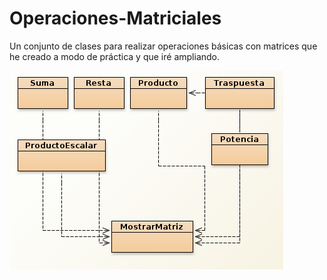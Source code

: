 Operaciones-Matriciales
=======================

Un conjunto de clases para realizar operaciones básicas con matrices que he creado a modo de práctica y que iré ampliando.


![alt tag](https://raw.githubusercontent.com/sankosk/Operaciones-Matriciales/master/2014-11-24-131936_2732x768_scrot.png)
